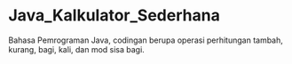 # Java_Kalkulator_Sederhana
Bahasa Pemrograman Java, codingan berupa operasi perhitungan tambah, kurang, bagi, kali, dan mod sisa bagi.
